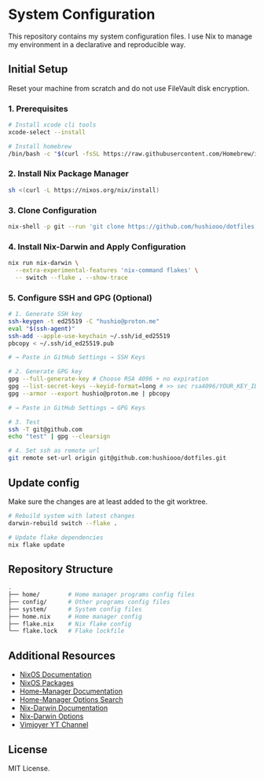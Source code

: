 # System Configuration

This repository contains my system configuration files.
I use Nix to manage my environment in a declarative and reproducible way.

## Initial Setup

Reset your machine from scratch and do not use FileVault disk encryption.

### 1. Prerequisites

```bash
# Install xcode cli tools
xcode-select --install

# Install homebrew
/bin/bash -c "$(curl -fsSL https://raw.githubusercontent.com/Homebrew/install/HEAD/install.sh)"
```

### 2. Install Nix Package Manager

```bash
sh <(curl -L https://nixos.org/nix/install)
```

### 3. Clone Configuration

```bash
nix-shell -p git --run 'git clone https://github.com/hushiooo/dotfiles.git ~/dotfiles/'
```

### 4. Install Nix-Darwin and Apply Configuration

```bash
nix run nix-darwin \
  --extra-experimental-features 'nix-command flakes' \
  -- switch --flake . --show-trace
```

### 5. Configure SSH and GPG (Optional)

```bash
# 1. Generate SSH key
ssh-keygen -t ed25519 -C "hushio@proton.me"
eval "$(ssh-agent)"
ssh-add --apple-use-keychain ~/.ssh/id_ed25519
pbcopy < ~/.ssh/id_ed25519.pub

# → Paste in GitHub Settings → SSH Keys

# 2. Generate GPG key
gpg --full-generate-key # Choose RSA 4096 + no expiration
gpg --list-secret-keys --keyid-format=long # >> sec rsa4096/YOUR_KEY_ID
gpg --armor --export hushio@proton.me | pbcopy

# → Paste in GitHub Settings → GPG Keys

# 3. Test
ssh -T git@github.com
echo "test" | gpg --clearsign

# 4. Set ssh as remote url
git remote set-url origin git@github.com:hushiooo/dotfiles.git
```

## Update config

Make sure the changes are at least added to the git worktree.

```bash
# Rebuild system with latest changes
darwin-rebuild switch --flake .

# Update flake dependencies
nix flake update
```

## Repository Structure

```bash
.
├── home/        # Home manager programs config files
├── config/      # Other programs config files
├── system/      # System config files
├── home.nix     # Home manager config
├── flake.nix    # Nix flake config
└── flake.lock   # Flake lockfile

```

## Additional Resources

- [NixOS Documentation](https://nixos.org/)
- [NixOS Packages](https://search.nixos.org/packages)
- [Home-Manager Documentation](https://nix-community.github.io/home-manager/)
- [Home-Manager Options Search](https://home-manager-options.extranix.com/)
- [Nix-Darwin Documentation](https://github.com/LnL7/nix-darwin)
- [Nix-Darwin Options](https://daiderd.com/nix-darwin/manual/index.html)
- [Vimjoyer YT Channel](https://www.youtube.com/@vimjoyer)

## License

MIT License.
